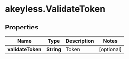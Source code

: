 # akeyless.ValidateToken

## Properties

Name | Type | Description | Notes
------------ | ------------- | ------------- | -------------
**validateToken** | **String** | Token | [optional] 


